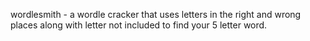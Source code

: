 wordlesmith - a wordle cracker that uses letters in the right and wrong places along with letter not included to find your 5 letter word.

